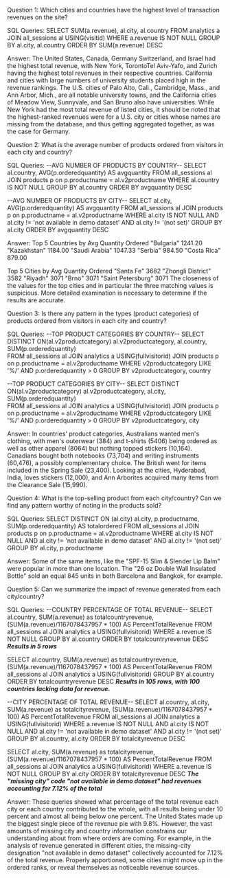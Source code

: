 Question 1: Which cities and countries have the highest level of transaction revenues on the site?

SQL Queries:
SELECT SUM(a.revenue), al.city, al.country
FROM analytics a
JOIN all_sessions al USING(visitid)
WHERE a.revenue IS NOT NULL
GROUP BY al.city, al.country
ORDER BY SUM(a.revenue) DESC

Answer: The United States, Canada, Germany Switzerland, and Israel had the highest total revenue, with New York, TorontoTel Aviv-Yafo, and Zurich having the highest total revenues in their respective countries. California and cities with large numbers of university students placed high in the revenue rankings. The U.S. cities of Palo Alto, Cali., Cambridge, Mass., and Ann Arbor, Mich., are all notable university towns, and the California cities of Meadow View, Sunnyvale, and San Bruno also have universities. While New York had the most total revenue of listed cities, it should be noted that the highest-ranked revenues were for a U.S. city or cities whose names are missing from the database, and thus getting aggregated together, as was the case for Germany.



Question 2: What is the average number of products ordered from visitors in each city and country?

SQL Queries:
--AVG NUMBER OF PRODUCTS BY COUNTRY--
SELECT al.country, AVG(p.orderedquantity) AS avgquantity
FROM all_sessions al
JOIN products p on p.productname = al.v2productname
WHERE al.country IS NOT NULL 
GROUP BY al.country
ORDER BY avgquantity DESC

--AVG NUMBER OF PRODUCTS BY CITY--
SELECT al.city, AVG(p.orderedquantity) AS avgquantity
FROM all_sessions al
JOIN products p on p.productname = al.v2productname
WHERE al.city IS NOT NULL AND al.city != 'not available in demo dataset'
	AND al.city != '(not set)'
GROUP BY al.city
ORDER BY avgquantity DESC

Answer:
Top 5 Countries by Avg Quantity Ordered
"Bulgaria"	1241.20
"Kazakhstan"	1184.00
"Saudi Arabia"	1047.33
"Serbia"	984.50
"Costa Rica"	879.00

Top 5 Cities by Avg Quantity Ordered
"Santa Fe"	3682
"Zhongli District"	3582
"Riyadh"	3071
"Brno"	3071
"Saint Petersburg"	3071
The closeness of the values for the top cities and in particular the three matching values is suspicious. More detailed examination is necessary to determine if the results are accurate.


Question 3: Is there any pattern in the types (product categories) of products ordered from visitors in each city and country?

SQL Queries:
--TOP PRODUCT CATEGORIES BY COUNTRY--
SELECT DISTINCT ON(al.v2productcategory) al.v2productcategory, al.country, 
	SUM(p.orderedquantity)           
FROM all_sessions al
JOIN analytics a USING(fullvisitorid)
JOIN products p on p.productname = al.v2productname
WHERE v2productcategory LIKE '%/' AND p.orderedquantity > 0
GROUP BY v2productcategory, country

--TOP PRODUCT CATEGORIES BY CITY--
SELECT DISTINCT ON(al.v2productcategory) al.v2productcategory, al.city, 
	SUM(p.orderedquantity)           
FROM all_sessions al
JOIN analytics a USING(fullvisitorid)
JOIN products p on p.productname = al.v2productname
WHERE v2productcategory LIKE '%/' AND p.orderedquantity > 0
GROUP BY v2productcategory, city

Answer:
In countries' product categories, Australians wanted men's clothing, with men's outerwear (384) and t-shirts (5406) being ordered as well as other apparel (8064) but nothing topped stickers (10,164). Canadians bought both notebooks (73,704) and writing instruments (60,476), a possibly complementary choice. The British went for items included in the Spring Sale (23,400).
Looking at the cities, Hyderabad, India, loves stickers (12,000), and Ann Arborites acquired many items from the Clearance Sale (15,990).


Question 4: What is the top-selling product from each city/country? Can we find any pattern worthy of noting in the products sold?

SQL Queries:
SELECT DISTINCT ON (al.city) al.city, p.productname, SUM(p.orderedquantity) AS totalordered
FROM all_sessions al
JOIN products p on p.productname = al.v2productname
WHERE al.city IS NOT NULL 
	AND al.city != 'not available in demo dataset'
	AND al.city != '(not set)'
GROUP BY al.city, p.productname

Answer: Some of the same items, like the "SPF-15 Slim & Slender Lip Balm" were popular in more than one location. The "26 oz Double Wall Insulated Bottle" sold an equal 845 units in both Barcelona and Bangkok, for example.



Question 5: Can we summarize the impact of revenue generated from each city/country?

SQL Queries:
--COUNTRY PERCENTAGE OF TOTAL REVENUE--
SELECT al.country, SUM(a.revenue) as totalcountryrevenue, 
	(SUM(a.revenue)/1167078437957 * 100) AS PercentTotalRevenue
FROM all_sessions al
JOIN analytics a USING(fullvisitorid)
WHERE a.revenue IS NOT NULL
GROUP BY al.country
ORDER BY totalcountryrevenue DESC
***Results in 5 rows***

SELECT al.country, SUM(a.revenue) as totalcountryrevenue, 
	(SUM(a.revenue)/1167078437957 * 100) AS PercentTotalRevenue
FROM all_sessions al
JOIN analytics a USING(fullvisitorid)
GROUP BY al.country
ORDER BY totalcountryrevenue DESC
***Results in 105 rows, with 100 countries lacking data for revenue.***

--CITY PERCENTAGE OF TOTAL REVENUE--
SELECT al.country, al.city, SUM(a.revenue) as totalcityrevenue, 
	(SUM(a.revenue)/1167078437957 * 100) AS PercentTotalRevenue
FROM all_sessions al
JOIN analytics a USING(fullvisitorid)
WHERE a.revenue IS NOT NULL
	AND al.city IS NOT NULL 
	AND al.city != 'not available in demo dataset'
	AND al.city != '(not set)'
GROUP BY al.country, al.city
ORDER BY totalcityrevenue DESC

SELECT al.city, SUM(a.revenue) as totalcityrevenue, 
	(SUM(a.revenue)/1167078437957 * 100) AS PercentTotalRevenue
FROM all_sessions al
JOIN analytics a USING(fullvisitorid)
WHERE a.revenue IS NOT NULL
GROUP BY al.city
ORDER BY totalcityrevenue DESC
***The "missing city" code "not available in demo dataset" had revenues accounting for 7.12% of the total***

Answer:
These queries showed what percentage of the total revenue each city or each country contributed to the whole, with all results being under 10 percent and almost all being below one percent. The United States made up the biggest single piece of the revenue pie with 9.8%. However, the vast amounts of missing city and country information constrains our understanding about from where orders are coming. For example, in the analysis of revenue generated in different cities, the missing-city designation "not available in demo dataset" collectively accounted for 7.12% of the total revenue. Properly apportioned, some cities might move up in the ordered ranks, or reveal themselves as noticeable revenue sources.

